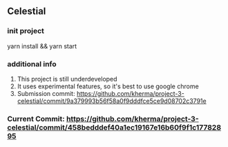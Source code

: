 ## Celestial

### init project

yarn install && yarn start

### additional info

1. This project is still underdeveloped 
2. It uses experimental features, so it's best to use google chrome 
3. Submission commit: https://github.com/kherma/project-3-celestial/commit/9a379993b56f58a0f9dddfce5ce9d08702c3791e

### Current Commit: https://github.com/kherma/project-3-celestial/commit/458bedddef40a1ec19167e16b60f9f1c17782895
